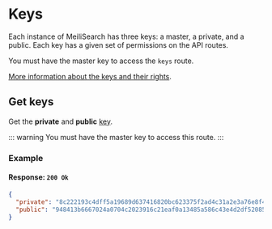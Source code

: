 # Keys

Each instance of MeiliSearch has three keys: a master, a private, and a public. Each key has a given set of permissions on the API routes.

You must have the master key to access the `keys` route.

[More information about the keys and their rights](/reference/features/security.md).

## Get keys

<RouteHighlighter method="GET" route="/keys"/>

Get the **private** and **public** [key](/reference/features/security.md).

::: warning
You must have the master key to access this route.
:::

### Example

<CodeSamples id="get_keys_1" />

#### Response: `200 Ok`

```json
{
  "private": "8c222193c4dff5a19689d637416820bc623375f2ad4c31a2e3a76e8f4c70440d",
  "public": "948413b6667024a0704c2023916c21eaf0a13485a586c43e4d2df520852a4fb8"
}
```
